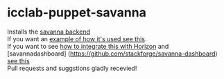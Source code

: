 # icclab-puppet-savanna

Installs the [savanna backend](https://launchpad.net/savanna)  
If you want an [example of how it's used see this](https://github.com/dizz/puppet-openstack/blob/master/manifests/controller.pp#L478).  
If you want to see [how to integrate this with Horizon](https://github.com/dizz/puppet-horizon) and [savannadashboard]
(https://github.com/stackforge/savanna-dashboard) [see this](https://github.com/dizz/puppet-horizon)  
Pull requests and suggstions gladly recevied!
